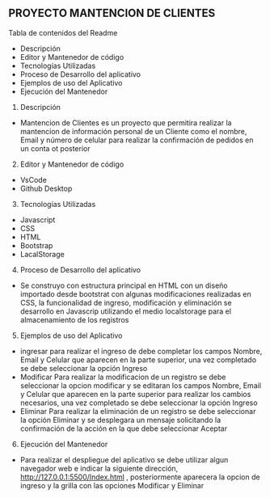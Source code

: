 PROYECTO MANTENCION DE CLIENTES
-----------------------------------

Tabla de contenidos del Readme
- Descripción
- Editor y Mantenedor de código
- Tecnologías Utilizadas
- Proceso de Desarrollo del aplicativo
- Ejemplos de uso del Aplicativo
- Ejecución del Mantenedor


1. Descripción
- Mantencion de Clientes es un proyecto que permitira realizar la mantencion de información personal de un Cliente como el nombre, Email y número de celular para realizar la confirmación de pedidos en un conta ot posterior


2. Editor y Mantenedor de código
- VsCode
- Github Desktop


3. Tecnologías Utilizadas
- Javascript
- CSS
- HTML
- Bootstrap
- LacalStorage


4. Proceso de Desarrollo del aplicativo
- Se construyo con estructura principal en HTML con un diseño importado desde bootstrat con algunas modificaciones realizadas en CSS, la funcionalidad de ingreso, modificación y eliminación se desarrollo en Javascrip utilizando el medio localstorage para el almacenamiento de los registros


5. Ejemplos de uso del Aplicativo
- ingresar
  para realizar el ingreso de debe completar los campos Nombre, Email y Celular que aparecen en la parte superior, una vez completado se debe seleccionar la opción Ingreso
- Modificar
  Para realizar la modificacion de un registro se debe seleccionar la opcion modificar y se editaran los campos Nombre, Email y Celular que aparecen en la parte superior para realizar los cambios necesarios, una vez completado se debe seleccionar la opción Ingreso
- Eliminar
  Para realizar la eliminación de un registro se debe seleccionar la opción Eliminar y se desplegara un mensaje solicitando la confirmación de la acción en la que debe seleccionar Aceptar


6. Ejecución del Mantenedor
- Para realizar el despliegue del aplicativo se debe utilizar algun navegador web e indicar la siguiente dirección, http://127.0.0.1:5500/Index.html , posteriormente aparecera la opcion de ingreso y la grilla con las opciones Modificar y Eliminar


